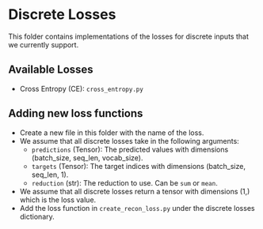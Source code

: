 # Discrete Losses
This folder contains implementations of the losses for discrete inputs that we currently support.

## Available Losses
- Cross Entropy (CE): `cross_entropy.py`

## Adding new loss functions
- Create a new file in this folder with the name of the loss.
- We assume that all discrete losses take in the following arguments:
  - `predictions` (Tensor): The predicted values with dimensions (batch_size, seq_len, vocab_size).
  - `targets` (Tensor): The target indices with dimensions (batch_size, seq_len, 1).
  - `reduction` (str): The reduction to use. Can be `sum` or `mean`.
- We assume that all discrete losses return a tensor with dimensions (1,) which is the loss value.
- Add the loss function in `create_recon_loss.py` under the discrete losses dictionary.